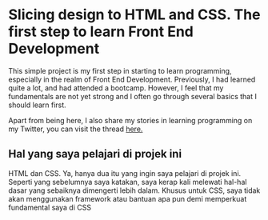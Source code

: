 # Slicing design to HTML and CSS. The first step to learn Front End Development

This simple project is my first step in starting to learn programming, especially in the realm of Front End Development. Previously, I had learned quite a lot, and had attended a bootcamp. However, I feel that my fundamentals are not yet strong and I often go through several basics that I should learn first.

Apart from being here, I also share my stories in learning programming on my Twitter, you can visit the thread [here.](https://twitter.com/fasfashan/status/1658783377271717889?s=20)

## Hal yang saya pelajari di projek ini

HTML dan CSS. Ya, hanya dua itu yang ingin saya pelajari di projek ini. Seperti yang sebelumnya saya katakan, saya kerap kali melewati hal-hal dasar yang sebaiknya dimengerti lebih dalam. Khusus untuk CSS, saya tidak akan menggunakan framework atau bantuan apa pun demi memperkuat fundamental saya di CSS